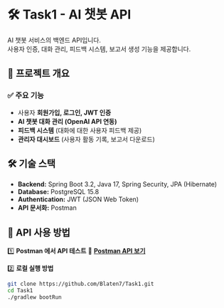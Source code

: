 # 🛠 Task1 - AI 챗봇 API

AI 챗봇 서비스의 백엔드 API입니다.  
사용자 인증, 대화 관리, 피드백 시스템, 보고서 생성 기능을 제공합니다.

## 📌 프로젝트 개요
### ✅ 주요 기능
- 사용자 **회원가입, 로그인, JWT 인증**
- **AI 챗봇 대화 관리 (OpenAI API 연동)**
- **피드백 시스템** (대화에 대한 사용자 피드백 제공)
- **관리자 대시보드** (사용자 활동 기록, 보고서 다운로드)

## 🛠 기술 스택
- **Backend:** Spring Boot 3.2, Java 17, Spring Security, JPA (Hibernate)
- **Database:** PostgreSQL 15.8
- **Authentication:** JWT (JSON Web Token)
- **API 문서화:** Postman

## 📜 API 사용 방법
1️⃣ **Postman 에서 API 테스트**
🔗 **[Postman API 보기](https://documenter.getpostman.com/view/38985084/2sAYX9mzX6)**

2️⃣ **로컬 실행 방법**
```sh
git clone https://github.com/Blaten7/Task1.git
cd Task1
./gradlew bootRun
```
